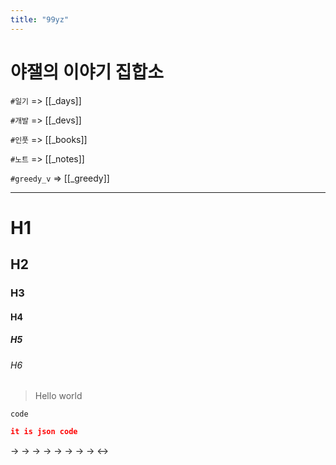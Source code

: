 ```yaml
---
title: "99yz"
---
```


# 야잴의 이야기 집합소

`#일기` => [[_days]]

`#개발` => [[_devs]]

`#인풋` => [[_books]]

`#노트` => [[_notes]]

`#greedy_v` => [[_greedy]]

---

# H1

## H2

### H3

#### H4

##### H5

###### H6

> Hello world

`code`

```json
it is json code
```

->
->
->
->
->
->
->
->
<->
